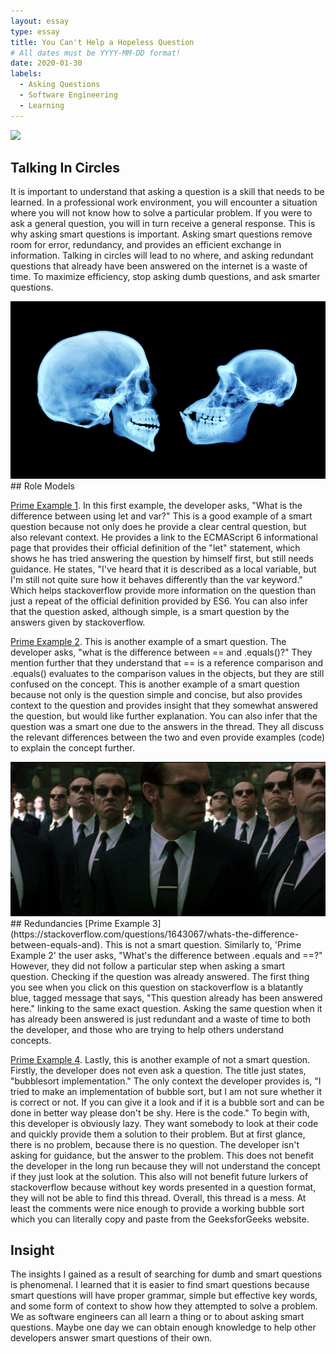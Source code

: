 ```yaml
---
layout: essay
type: essay
title: You Can't Help a Hopeless Question 
# All dates must be YYYY-MM-DD format!
date: 2020-01-30
labels:
  - Asking Questions
  - Software Engineering
  - Learning
---
```


<img class="ui top aligned large image" src="../images/FFT.jpg">

## Talking In Circles 
It is important to understand that asking a question is a skill that needs to be learned. In a professional work environment, you will encounter a situation where you will not know how to solve a particular problem. If you were to ask a general question, you will in turn receive a general response. This is why asking smart questions is important. Asking smart questions remove room for error, redundancy, and provides an efficient exchange in information. Talking in circles will lead to no where, and asking redundant questions that already have been answered on the internet is a waste of time. To maximize efficiency, stop asking dumb questions, and ask smarter questions.

<img class="ui top aligned large image" src="../images/bigbrain.jpg"> 
## Role Models 

[Prime Example 1](https://stackoverflow.com/questions/762011/whats-the-difference-between-using-let-and-var).
In this first example, the developer asks, "What is the difference between using let and var?" This is a good example of a smart question because not only does he provide a clear central question, but also relevant context. He provides a link to the ECMAScript 6 informational page that provides their official definition of the "let" statement, which shows he has tried answering the question by himself first, but still needs guidance. He states, "I've heard that it is described as a local variable, but I'm still not quite sure how it behaves differently than the var keyword." Which helps stackoverflow provide more information on the question than just a repeat of the official definition provided by ES6. You can also infer that the question asked, although simple, is a smart question by the answers given by stackoverflow. 

[Prime Example 2](https://stackoverflow.com/questions/7520432/what-is-the-difference-between-and-equals-in-java).
This is another example of a smart question. The developer asks, "what is the difference between == and .equals()?" They mention further that they understand that == is a reference comparison and .equals() evaluates to the comparison values in the objects, but they are still confused on the concept. This is another example of a smart question because not only is the question simple and concise, but also provides context to the question and provides insight that they somewhat answered the question, but would like further explanation. You can also infer that the question was a smart one due to the answers in the thread. They all discuss the relevant differences between the two and even provide examples (code) to explain the concept further. 

<img class="ui top aligned large image" src="../images/clones.jpg"> 
## Redundancies
[Prime Example 3](https://stackoverflow.com/questions/1643067/whats-the-difference-between-equals-and).
This is not a smart question. Similarly to, 'Prime Example 2' the user asks, "What's the difference between .equals and ==?" However, they did not follow a particular step when asking a smart question. Checking if the question was already answered. The first thing you see when you click on this question on stackoverflow is a blatantly blue, tagged message that says, "This question already has been answered here." linking to the same exact question. Asking the same question when it has already been answered is just redundant and a waste of time to both the developer, and those who are trying to help others understand concepts. 

[Prime Example 4](https://stackoverflow.com/questions/11644858/bubblesort-implementation).
Lastly, this is another example of not a smart question. Firstly, the developer does not even ask a question. The title just states, "bubblesort implementation." The only context the developer provides is, "I tried to make an implementation of bubble sort, but I am not sure whether it is correct or not. If you can give it a look and if it is a bubble sort and can be done in better way please don't be shy. Here is the code." To begin with, this developer is obviously lazy. They want somebody to look at their code and quickly provide them a solution to their problem. But at first glance, there is no problem, because there is no question. The developer isn't asking for guidance, but the answer to the problem. This does not benefit the developer in the long run because they will not understand the concept if they just look at the solution. This also will not benefit future lurkers of stackoverflow because without key words presented in a question format, they will not be able to find this thread. Overall, this thread is a mess. At least the comments were nice enough to provide a working bubble sort which you can literally copy and paste from the GeeksforGeeks website.  

## Insight
The insights I gained as a result of searching for dumb and smart questions is phenomenal. I learned that it is easier to find smart questions because smart questions will have proper grammar, simple but effective key words, and some form of context to show how they attempted to solve a problem. We as software engineers can all learn a thing or to about asking smart questions. Maybe one day we can obtain enough knowledge to help other developers answer smart questions of their own. 
